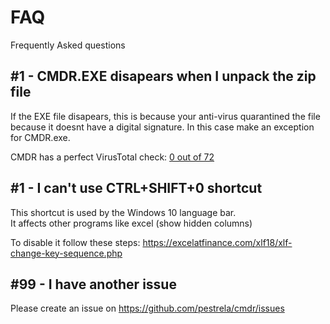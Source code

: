 # FAQ

Frequently Asked questions

## #1 - CMDR.EXE disapears when I unpack the zip file

If the EXE file disapears, this is because your anti-virus quarantined the file because it doesnt have a digital signature. 
In this case make an exception for CMDR.exe.

CMDR has a perfect VirusTotal check: [0 out of 72](https://www.virustotal.com/gui/file/ab1db0d627782cfd55867addbac61d55be9debed9c3483ee527733eecf7b6610/detection)



## #1 - I can't use CTRL+SHIFT+0 shortcut

This shortcut is used by the Windows 10 language bar.\
It affects other programs like excel (show hidden columns)

To disable it follow these steps:
https://excelatfinance.com/xlf18/xlf-change-key-sequence.php

## #99 - I have another issue 
Please create an issue on
https://github.com/pestrela/cmdr/issues


